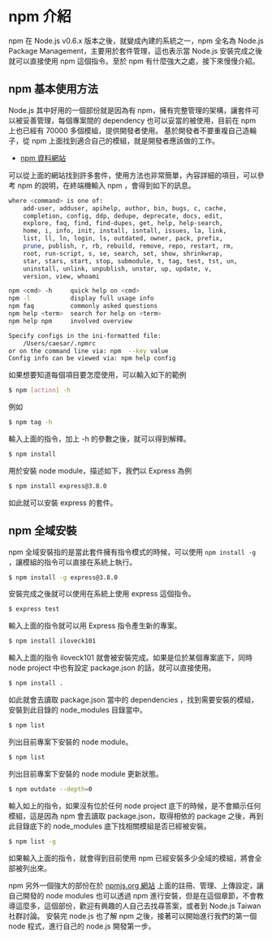# npm 介紹

npm 在 Node.js v0.6.x 版本之後，就變成內建的系統之一，npm 全名為 Node.js Package Management，主要用於套件管理，這也表示當 Node.js 安裝完成之後就可以直接使用 npm 這個指令。至於 npm 有什麼強大之處，接下來慢慢介紹。

## npm 基本使用方法

Node.js 其中好用的一個部份就是因為有 npm，擁有完整管理的架構，讓套件可以被妥善管理，每個專案間的 dependency 也可以妥當的被使用，目前在 npm 上也已經有 70000 多個模組，提供開發者使用。
基於開發者不要重複自己造輪子，從 npm 上面找到適合自己的模組，就是開發者應該做的工作。

* [npm 資料網站](https://npmjs.org/)

可以從上面的網站找到許多套件，使用方法也非常簡單，內容詳細的項目，可以參考 npm 的說明，在終端機輸入 npm ，會得到如下的訊息。

```bash
where <command> is one of:
    add-user, adduser, apihelp, author, bin, bugs, c, cache,
    completion, config, ddp, dedupe, deprecate, docs, edit,
    explore, faq, find, find-dupes, get, help, help-search,
    home, i, info, init, install, isntall, issues, la, link,
    list, ll, ln, login, ls, outdated, owner, pack, prefix,
    prune, publish, r, rb, rebuild, remove, repo, restart, rm,
    root, run-script, s, se, search, set, show, shrinkwrap,
    star, stars, start, stop, submodule, t, tag, test, tst, un,
    uninstall, unlink, unpublish, unstar, up, update, v,
    version, view, whoami

npm <cmd> -h     quick help on <cmd>
npm -l           display full usage info
npm faq          commonly asked questions
npm help <term>  search for help on <term>
npm help npm     involved overview

Specify configs in the ini-formatted file:
    /Users/caesar/.npmrc
or on the command line via: npm  --key value
Config info can be viewed via: npm help config
```

如果想要知道每個項目要怎麼使用，可以輸入如下的範例

```bash
$ npm [action] -h
```

例如

```bash
$ npm tag -h
```

輸入上面的指令，加上 -h 的參數之後，就可以得到解釋。

```bash
$ npm install
```

用於安裝 node module，描述如下，我們以 Express 為例

```bash
$ npm install express@3.8.0
```

如此就可以安裝 express 的套件。

## npm 全域安裝

npm 全域安裝指的是當此套件擁有指令模式的時候，可以使用 `npm install -g` ，讓模組的指令可以直接在系統上執行。

```bash
$ npm install -g express@3.8.0
```

安裝完成之後就可以使用在系統上使用 express 這個指令。

```bash
$ express test
```

輸入上面的指令就可以用 Express 指令產生新的專案。

```bash
$ npm install iloveck101
```

輸入上面的指令 iloveck101 就會被安裝完成。如果是位於某個專案底下，同時 node project 中也有設定 package.json 的話，就可以直接使用。

```bash
$ npm install .
```

如此就會去讀取 package.json 當中的 dependencies ，找到需要安裝的模組，安裝到此目錄的 node_modules 目錄當中。

```bash
$ npm list
```

列出目前專案下安裝的 node module。

```bash
$ npm list
```

列出目前專案下安裝的 node module 更新狀態。

```bash
$ npm outdate --depth=0
```

輸入如上的指令，如果沒有位於任何 node project 底下的時候，是不會顯示任何模組，這是因為 npm 會去讀取 package.json，取得相依的 package 之後，再到此目錄底下的 node_modules 底下找相關模組是否已經被安裝。

```bash
$ npm list -g
```

如果輸入上面的指令，就會得到目前使用 npm 已經安裝多少全域的模組，將會全部被列出來。

npm 另外一個強大的部份在於 [npmjs.org 網站](https://npmjs.org/) 上面的註冊、管理、上傳設定，讓自己開發的 node modules 也可以透過 npm 進行安裝，但是在這個章節，不會教導這麼多，這個部份，歡迎有興趣的人自己去找尋答案，或者到 Node.js Taiwan 社群討論。
安裝完 node.js 也了解 npm 之後，接著可以開始進行我們的第一個 node 程式，進行自己的 node.js 開發第一步。
